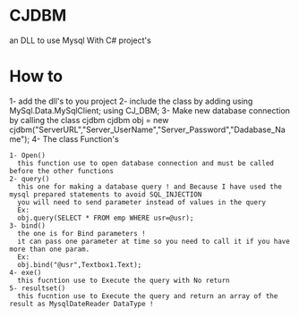 # CJDBM
an DLL to use Mysql With C# project's

# How to
1- add the dll's to you project 
2- include the class by adding 
      using MySql.Data.MySqlClient;
      using CJ_DBM;
3- Make new database connection by calling the class cjdbm
    cjdbm obj = new cjdbm("ServerURL","Server_UserName","Server_Password","Dadabase_Name");
4- The class Function's
    
    1- Open() 
      this function use to open database connection and must be called before the other functions
    2- query()
      this one for making a database query ! and Because I have used the mysql prepared statements to avoid SQL_INJECTION
      you will need to send parameter instead of values in the query
      Ex:
      obj.query(SELECT * FROM emp WHERE usr=@usr);
    3- bind()
      the one is for Bind parameters !
      it can pass one parameter at time so you need to call it if you have more than one param.
      Ex:
      obj.bind("@usr",Textbox1.Text);
    4- exe()
      this fucntion use to Execute the query with No return
    5- resultset()
      this fucntion use to Execute the query and return an array of the result as MysqlDateReader DataType !

